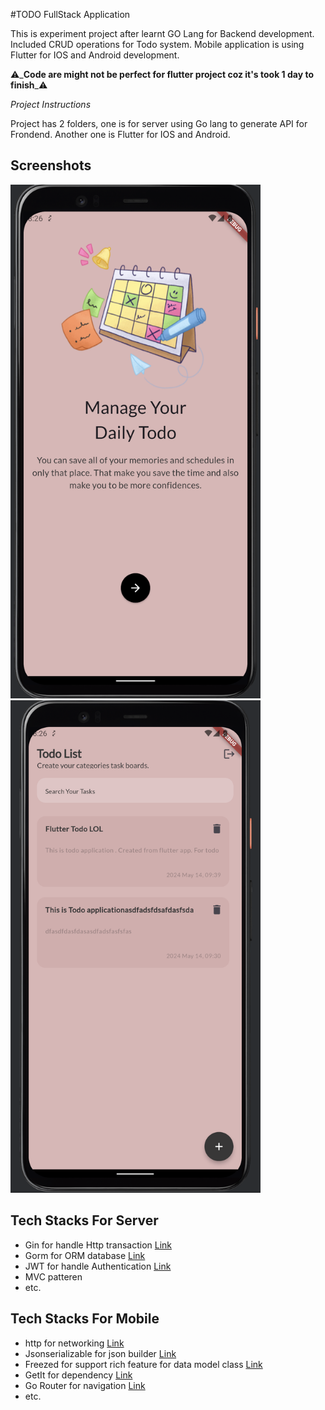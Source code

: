 #TODO FullStack Application

This is experiment project after learnt GO Lang for Backend development. Included CRUD operations for Todo system. Mobile application is using Flutter for IOS and Android development.


⚠️_**Code are might not be perfect for flutter project coz it's took 1 day to finish**_⚠️

_Project Instructions_

Project has 2 folders, one is for server using Go lang to generate API for Frondend. Another one is Flutter for IOS and Android.

## Screenshots

[<img src="./arts/screenshot1.png" width="400"/>](web.png)
[<img src="./arts/screenshot2.png" width="400"/>](web.png)



##  Tech Stacks For Server
  
*   Gin for handle Http transaction [Link](https://github.com/gin-gonic/gin) 
*   Gorm for ORM database [Link](https://gorm.io)
*   JWT for handle Authentication [Link](https://github.com/golang-jwt/jwt)
*   MVC patteren 
*   etc. 

##  Tech Stacks For Mobile

* http for networking [Link](https://pub.dev/packages/http)
* Jsonserializable for json builder [Link](https://pub.dev/packages/json_serializable)
* Freezed for support rich feature for data model class [Link](https://pub.dev/packages/freezed)
* GetIt for dependency [Link](https://pub.dev/packages/get_it)
* Go Router for navigation [Link](https://pub.dev/packages/go_router)
* etc.

